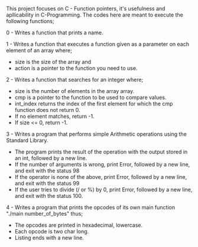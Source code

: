 This project focuses on C - Function pointers, it's usefulness and apllicability in C-Programming. The codes here are meant to execute the following functions;

0 - Writes a function that prints a name.

1 - Writes a function that executes a function given as a parameter on each element of an array where;
* size is the size of the array and 
* action is a pointer to the function you need to use.

2 - Writes a function that searches for an integer where;
* size is the number of elements in the array array.
* cmp is a pointer to the function to be used to compare values.
* int_index returns the index of the first element for which the cmp function does not return 0.
* If no element matches, return -1.
* If size <= 0, return -1.

3 - Writes a program that performs simple Arithmetic operations using the Standard Library.
* The program prints the result of the operation with the output stored in an int, followed by a new line.
* If the number of arguments is wrong, print Error, followed by a new line, and exit with the status 98
* If the operator is none of the above, print Error, followed by a new line, and exit with the status 99
* If the user tries to divide (/ or %) by 0, print Error, followed by a new line, and exit with the status 100.

4 - Writes a program that prints the opcodes of its own main function "./main number_of_bytes" thus;
* The opcodes are  printed in hexadecimal, lowercase.
* Each opcode is two char long.
* Listing ends with a new line.
